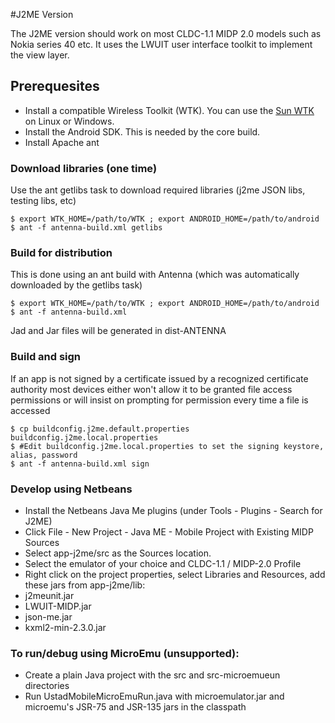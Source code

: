 #J2ME Version

The J2ME version should work on most CLDC-1.1 MIDP 2.0 models such as Nokia series 40 etc.
It uses the LWUIT user interface toolkit to implement the view layer.

## Prerequesites
* Install a compatible Wireless Toolkit (WTK). You can use the [Sun WTK](www.oracle.com/technetwork/java/javasebusiness/downloads/java-archive-downloads-javame-419430.html) on Linux or Windows.
* Install the Android SDK. This is needed by the core build.
* Install Apache ant

### Download libraries (one time)
Use the ant getlibs task to download required libraries (j2me JSON libs, testing libs, etc)
```
$ export WTK_HOME=/path/to/WTK ; export ANDROID_HOME=/path/to/android
$ ant -f antenna-build.xml getlibs
```

### Build for distribution
This is done using an ant build with Antenna (which was automatically downloaded by the getlibs task)
```
$ export WTK_HOME=/path/to/WTK ; export ANDROID_HOME=/path/to/android
$ ant -f antenna-build.xml
```
Jad and Jar files will be generated in dist-ANTENNA

### Build and sign
If an app is not signed by a certificate issued by a recognized certificate authority most devices either won't allow it to be granted file access permissions or will insist on prompting for permission every time a file is accessed
```
$ cp buildconfig.j2me.default.properties buildconfig.j2me.local.properties
$ #Edit buildconfig.j2me.local.properties to set the signing keystore, alias, password
$ ant -f antenna-build.xml sign
```

### Develop using Netbeans

* Install the Netbeans Java Me plugins (under Tools - Plugins - Search for J2ME)
* Click File - New Project - Java ME - Mobile Project with Existing MIDP Sources
* Select app-j2me/src as the Sources location.
* Select the emulator of your choice and CLDC-1.1 / MIDP-2.0 Profile
* Right click on the project properties, select Libraries and Resources, add these jars from app-j2me/lib:
 * j2meunit.jar
 * LWUIT-MIDP.jar
 * json-me.jar
 * kxml2-min-2.3.0.jar


### To run/debug using MicroEmu (unsupported):

* Create a plain Java project with the src and src-microemueun directories
* Run UstadMobileMicroEmuRun.java with microemulator.jar and microemu's JSR-75 and JSR-135 jars in the classpath



